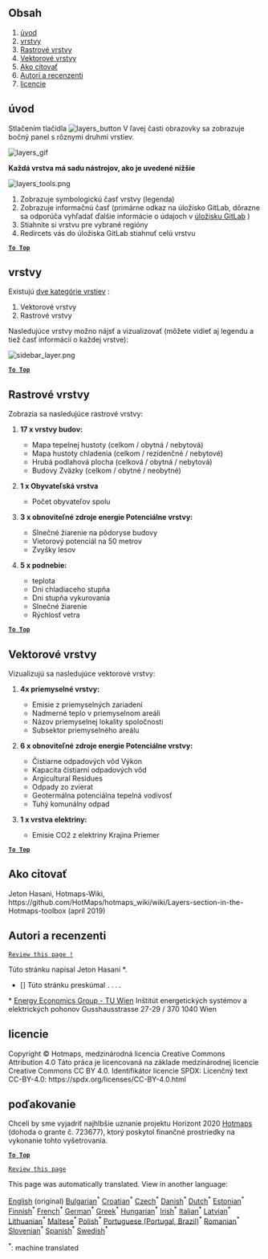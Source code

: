 <h2> Obsah </h2><ol><li> <a href="#Introduction">úvod</a> </li><li> <a href="#Layers">vrstvy</a> </li><li> <a href="#Raster-Layers">Rastrové vrstvy</a> </li><li> <a href="#Vector-Layers">Vektorové vrstvy</a> </li><li> <a href="#How-to-cite">Ako citovať</a> </li><li> <a href="#Authors-and-reviewers">Autori a recenzenti</a> </li><li> <a href="#License">licencie</a> </li></ol><h2> úvod </h2><p> Stlačením tlačidla <img alt="layers_button" src="https://github.com/HotMaps/hotmaps_wiki/blob/master/Images/general_tool_functionalities_and_structure/layers_button.PNG"/> V ľavej časti obrazovky sa zobrazuje bočný panel s rôznymi druhmi vrstiev. </p><p><img alt="layers_gif" src="https://github.com/HotMaps/hotmaps_wiki/blob/master/Images/general_tool_functionalities_and_structure/layers.gif"/></p><p> <strong>Každá vrstva má sadu nástrojov, ako je uvedené nižšie</strong> </p><p><img alt="layers_tools.png" src="https://github.com/HotMaps/hotmaps_wiki/blob/master/Images/general_tool_functionalities_and_structure/layers_tools.png"/></p><ol><li> Zobrazuje symbologickú časť vrstvy (legenda) </li><li> Zobrazuje informačnú časť (primárne odkaz na úložisko GitLab, dôrazne sa odporúča vyhľadať ďalšie informácie o údajoch v <a href="https://gitlab.com/hotmaps">úložisku GitLab</a> ) </li><li> Stiahnite si vrstvu pre vybrané regióny </li><li> Redircets vás do úložiska GitLab stiahnuť celú vrstvu </li></ol><p><ins> <code><strong><a href="#table-of-contents">To Top</a></strong></code> </ins> </p><h2> vrstvy </h2><p> Existujú <a href="https://www.gislounge.com/geodatabases-explored-vector-and-raster-data">dve kategórie vrstiev</a> : </p><ol><li> Vektorové vrstvy </li><li> Rastrové vrstvy </li></ol><p> Nasledujúce vrstvy možno nájsť a vizualizovať (môžete vidieť aj legendu a tiež časť informácií o každej vrstve): </p><p><img alt="sidebar_layer.png" src="https://github.com/HotMaps/hotmaps_wiki/blob/master/Images/general_tool_functionalities_and_structure/all_layers.png"/></p><p><ins> <code><strong><a href="#table-of-contents">To Top</a></strong></code> </ins> </p><h2> Rastrové vrstvy </h2><p> Zobrazia sa nasledujúce rastrové vrstvy: </p><ol><li><p> <strong>17 x vrstvy budov:</strong> </p><ul><li> Mapa tepelnej hustoty (celkom / obytná / nebytová) </li><li> Mapa hustoty chladenia (celkom / rezidenčné / nebytové) </li><li> Hrubá podlahová plocha (celková / obytná / nebytová) </li><li> Budovy Zväzky (celkom / obytné / neobytné) </li></ul></li><li><p> <strong>1 x Obyvateľská vrstva</strong> </p><ul><li> Počet obyvateľov spolu </li></ul></li><li><p> <strong>3 x obnoviteľné zdroje energie Potenciálne vrstvy:</strong> </p><ul><li> Slnečné žiarenie na pôdoryse budovy </li><li> Vietorový potenciál na 50 metrov </li><li> Zvyšky lesov </li></ul></li><li><p> <strong>5 x podnebie:</strong> </p><ul><li> teplota </li><li> Dni chladiaceho stupňa </li><li> Dni stupňa vykurovania </li><li> Slnečné žiarenie </li><li> Rýchlosť vetra </li></ul></li></ol><p><ins> <code><strong><a href="#table-of-contents">To Top</a></strong></code> </ins> </p><h2> Vektorové vrstvy </h2><p> Vizualizujú sa nasledujúce vektorové vrstvy: </p><ol><li><p> <strong>4x priemyselné vrstvy:</strong> </p><ul><li> Emisie z priemyselných zariadení </li><li> Nadmerné teplo v priemyselnom areáli </li><li> Názov priemyselnej lokality spoločnosti </li><li> Subsektor priemyselného areálu </li></ul></li><li><p> <strong>6 x obnoviteľné zdroje energie Potenciálne vrstvy:</strong> </p><ul><li> Čistiarne odpadových vôd Výkon </li><li> Kapacita čistiarní odpadových vôd </li><li> Argicultural Residues </li><li> Odpady zo zvierat </li><li> Geotermálna potenciálna tepelná vodivosť </li><li> Tuhý komunálny odpad </li></ul></li><li><p> <strong>1 x vrstva elektriny:</strong> </p><ul><li> Emisie CO2 z elektriny Krajina Priemer </li></ul></li></ol><p><ins> <code><strong><a href="#table-of-contents">To Top</a></strong></code> </ins> </p><h2> Ako citovať </h2><p> Jeton Hasani, Hotmaps-Wiki, https://github.com/HotMaps/hotmaps_wiki/wiki/Layers-section-in-the-Hotmaps-toolbox (apríl 2019) </p><h2> Autori a recenzenti </h2><p> <code><a href="https://github.com/HotMaps/hotmaps_wiki/wiki/Layer-Section/_edit">Review this page !</a></code> </p> <p> Túto stránku napísal Jeton Hasani *. </p><ul><li> [] Túto stránku preskúmal <code>....</code> </li></ul><p> * <a href="https://eeg.tuwien.ac.at/">Energy Economics Group - TU Wien</a> Inštitút energetických systémov a elektrických pohonov Gusshausstrasse 27-29 / 370 1040 Wien </p><h2> licencie </h2><p> Copyright © Hotmaps, medzinárodná licencia Creative Commons Attribution 4.0 Táto práca je licencovaná na základe medzinárodnej licencie Creative Commons CC BY 4.0. Identifikátor licencie SPDX: Licenčný text CC-BY-4.0: https://spdx.org/licenses/CC-BY-4.0.html </p><h2> poďakovanie </h2><p> Chceli by sme vyjadriť najhlbšie uznanie projektu Horizont 2020 <a href="https://www.hotmaps-project.eu">Hotmaps</a> (dohoda o grante č. 723677), ktorý poskytol finančné prostriedky na vykonanie tohto vyšetrovania. </p><p><ins> <code><strong><a href="#table-of-contents">To Top</a></strong></code> </ins> </p><p> <code><a href="https://github.com/HotMaps/hotmaps_wiki/wiki/Layer-Section/_edit">Review this page</a></code> </p>

This page was automatically translated. View in another language:

[English](../en/Layers-section-in-the-Hotmaps-toolbox.md) (original) [Bulgarian](../bg/Layers-section-in-the-Hotmaps-toolbox.md)<sup>\*</sup> [Croatian](../hr/Layers-section-in-the-Hotmaps-toolbox.md)<sup>\*</sup> [Czech](../cs/Layers-section-in-the-Hotmaps-toolbox.md)<sup>\*</sup> [Danish](../da/Layers-section-in-the-Hotmaps-toolbox.md)<sup>\*</sup> [Dutch](../nl/Layers-section-in-the-Hotmaps-toolbox.md)<sup>\*</sup> [Estonian](../et/Layers-section-in-the-Hotmaps-toolbox.md)<sup>\*</sup> [Finnish](../fi/Layers-section-in-the-Hotmaps-toolbox.md)<sup>\*</sup> [French](../fr/Layers-section-in-the-Hotmaps-toolbox.md)<sup>\*</sup> [German](../de/Layers-section-in-the-Hotmaps-toolbox.md)<sup>\*</sup> [Greek](../el/Layers-section-in-the-Hotmaps-toolbox.md)<sup>\*</sup> [Hungarian](../hu/Layers-section-in-the-Hotmaps-toolbox.md)<sup>\*</sup> [Irish](../ga/Layers-section-in-the-Hotmaps-toolbox.md)<sup>\*</sup> [Italian](../it/Layers-section-in-the-Hotmaps-toolbox.md)<sup>\*</sup> [Latvian](../lv/Layers-section-in-the-Hotmaps-toolbox.md)<sup>\*</sup> [Lithuanian](../lt/Layers-section-in-the-Hotmaps-toolbox.md)<sup>\*</sup> [Maltese](../mt/Layers-section-in-the-Hotmaps-toolbox.md)<sup>\*</sup> [Polish](../pl/Layers-section-in-the-Hotmaps-toolbox.md)<sup>\*</sup> [Portuguese (Portugal, Brazil)](../pt/Layers-section-in-the-Hotmaps-toolbox.md)<sup>\*</sup> [Romanian](../ro/Layers-section-in-the-Hotmaps-toolbox.md)<sup>\*</sup>  [Slovenian](../sl/Layers-section-in-the-Hotmaps-toolbox.md)<sup>\*</sup> [Spanish](../es/Layers-section-in-the-Hotmaps-toolbox.md)<sup>\*</sup> [Swedish](../sv/Layers-section-in-the-Hotmaps-toolbox.md)<sup>\*</sup> 

<sup>\*</sup>: machine translated
